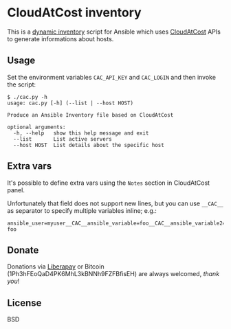 CloudAtCost inventory
=====================

This is a [dynamic inventory](https://docs.ansible.com/ansible/intro_dynamic_inventory.html)
script for Ansible which uses [CloudAtCost](http://cloudatcost.com/) APIs to generate
informations about hosts.

## Usage

Set the environment variables `CAC_API_KEY` and `CAC_LOGIN` and then invoke the script:

    $ ./cac.py -h
    usage: cac.py [-h] (--list | --host HOST)

    Produce an Ansible Inventory file based on CloudAtCost

    optional arguments:
      -h, --help   show this help message and exit
      --list       List active servers
      --host HOST  List details about the specific host

## Extra vars

It's possible to define extra vars using the `Notes` section in CloudAtCost panel.

Unfortunately that field does not support new lines, but you can use `__CAC__` as separator to specify multiple variables inline; e.g.:

    ansible_user=myuser__CAC__ansible_variable=foo__CAC__ansible_variable2=big foo

## Donate

Donations via [Liberapay](https://liberapay.com/ilpianista) or Bitcoin (1Ph3hFEoQaD4PK6MhL3kBNNh9FZFBfisEH) are always welcomed, _thank you_!

## License

BSD
